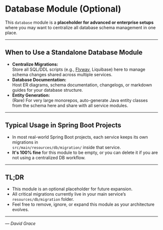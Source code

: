 # Database Module (Optional)

This `database` module is a **placeholder for advanced or enterprise setups** where you may want to centralize all database schema management in one place.

---

## When to Use a Standalone Database Module

- **Centralize Migrations:**  
  Store all SQL/DDL scripts (e.g., [Flyway](https://flywaydb.org/), Liquibase) here to manage schema changes shared across multiple services.
- **Database Documentation:**  
  Host ER diagrams, schema documentation, changelogs, or markdown guides for your database structure.
- **Entity Generation:**  
  (Rare) For very large monorepos, auto-generate Java entity classes from the schema here and share with all service modules.

---

## Typical Usage in Spring Boot Projects

- In most real-world Spring Boot projects, each service keeps its own migrations in  
  `src/main/resources/db/migration/` inside that service.
- **It's 100% fine** for this module to be empty, or you can delete it if you are not using a centralized DB workflow.

---

## TL;DR

- This module is an optional placeholder for future expansion.
- All critical migrations currently live in your main service’s `resources/db/migration` folder.
- Feel free to remove, ignore, or expand this module as your architecture evolves.

---

_— David Grace_
